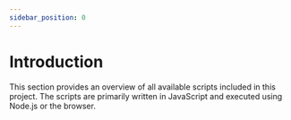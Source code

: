 ```yaml
---
sidebar_position: 0
---
```


# Introduction

This section provides an overview of all available scripts included in this project. The scripts are primarily written in JavaScript and executed using Node.js or the browser.
